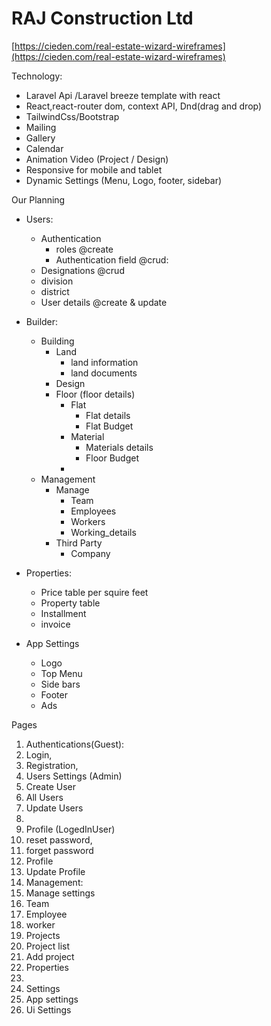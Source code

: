# **RAJ Construction Ltd**

[https://cieden.com/real-estate-wizard-wireframes](https://cieden.com/real-estate-wizard-wireframes)

Technology:

- Laravel Api /Laravel breeze template with react
- React,react-router dom, context API, Dnd(drag and drop)
- TailwindCss/Bootstrap
- Mailing
- Gallery
- Calendar
- Animation Video (Project / Design)
- Responsive for mobile and tablet
- Dynamic Settings (Menu, Logo, footer, sidebar)

Our Planning

- Users:

    - Authentication
      - roles @create
      - Authentication field @crud:
    - Designations @crud
    - division
    - district
    - User details @create & update
- Builder:
  - Building
    - Land
      - land information
      - land documents
    - Design
    - Floor (floor details)
      - Flat
        - Flat details
        - Flat Budget
      - Material
        - Materials details
        - Floor Budget
      -
  - Management
    - Manage
      - Team
      - Employees
      - Workers
      - Working\_details
    - Third Party
      - Company
- Properties:
  - Price table per squire feet
  - Property table
  - Installment
  - invoice
- App Settings
  - Logo
  - Top Menu
  - Side bars
  - Footer
  - Ads

Pages

1. Authentications(Guest):
  1. Login,
  2. Registration,
2. Users Settings (Admin)
  1. Create User
  2. All Users
  3. Update Users
  4.
3. Profile (LogedInUser)
  1. reset password,
  2. forget password
  3. Profile
  4. Update Profile
4. Management:
  1. Manage settings
  2. Team
  3. Employee
  4. worker
5. Projects
  1. Project list
  2. Add project
6. Properties
  1.
7. Settings
  1. App settings
  2. Ui Settings

